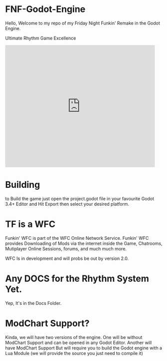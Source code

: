 # FNF-Godot-Engine
Hello, Welcome to my repo of my Friday Night Funkin' Remake in the Godot Engine.

Ultimate Rhythm Game Excellence
<iframe  title="YouTube video player" width="480" height="390" src="https://www.youtube.com/watch?v=xDq9DiVd5Rw" frameborder="0" allowfullscreen></iframe>


# Building
to Build the game just open the project.godot file in your favourite Godot 3.4+ Editor and Hit Export then select your desired platform.
# TF is a WFC
Funkin' WFC is part of the WFC Online Network Service. Funkin' WFC provides Downloading of Mods via the internet inside the Game, Chatrooms, Mutiplayer Online Sessions, forums, and much much more.

WFC Is in development and will probs be out by version 2.0.
# Any DOCS for the Rhythm System Yet.
Yep, It's in the Docs Folder.
# ModChart Support?
Kinda, we will have two versions of the engine.
One will be without ModChart Support and can be opened in any Godot Editor.
Another will have ModChart Support But will require you to build the Godot engine with a Lua
Module (we will provide the source you just need to compile it)
